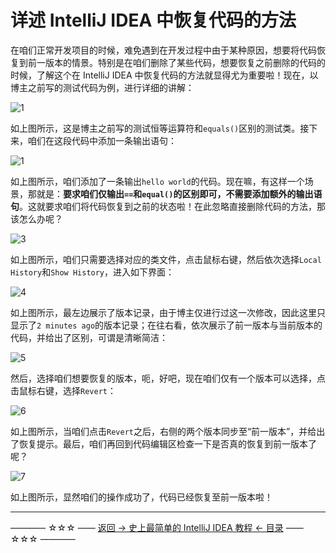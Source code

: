 # 详述 IntelliJ IDEA 中恢复代码的方法

在咱们正常开发项目的时候，难免遇到在开发过程中由于某种原因，想要将代码恢复到前一版本的情景。特别是在咱们删除了某些代码，想要恢复之前删除的代码的时候，了解这个在 IntelliJ IDEA 中恢复代码的方法就显得尤为重要啦！现在，以博主之前写的测试代码为例，进行详细的讲解：

![1](http://img.blog.csdn.net/20170415165906616)

如上图所示，这是博主之前写的测试恒等运算符和`equals()`区别的测试类。接下来，咱们在这段代码中添加一条输出语句：

![1](http://img.blog.csdn.net/20170415170239039)

如上图所示，咱们添加了一条输出`hello world`的代码。现在嘛，有这样一个场景，那就是：**要求咱们仅输出`==`和`equal()`的区别即可，不需要添加额外的输出语句**。这就要求咱们将代码恢复到之前的状态啦！在此忽略直接删除代码的方法，那该怎么办呢？

![3](http://img.blog.csdn.net/20170415170814918)

如上图所示，咱们只需要选择对应的类文件，点击鼠标右键，然后依次选择`Local History`和`Show History`，进入如下界面：

![4](http://img.blog.csdn.net/20170415171129625)

如上图所示，最左边展示了版本记录，由于博主仅进行过这一次修改，因此这里只显示了`2 minutes ago`的版本记录；在往右看，依次展示了前一版本与当前版本的代码，并给出了区别，可谓是清晰简洁：

![5](http://img.blog.csdn.net/20170415171518098)

然后，选择咱们想要恢复的版本，呃，好吧，现在咱们仅有一个版本可以选择，点击鼠标右键，选择`Revert`：

![6](http://img.blog.csdn.net/20170415171725672)

如上图所示，当咱们点击`Revert`之后，右侧的两个版本同步至“前一版本”，并给出了恢复提示。最后，咱们再回到代码编辑区检查一下是否真的恢复到前一版本了呢？

![7](http://img.blog.csdn.net/20170415172002590)

如上图所示，显然咱们的操作成功了，代码已经恢复至前一版本啦！

----------
———— ☆☆☆ —— [返回 -> 史上最简单的 IntelliJ IDEA 教程 <- 目录](https://github.com/guobinhit/intellij-idea-tutorial/blob/master/README.md) —— ☆☆☆ ————
